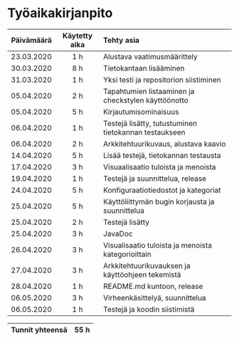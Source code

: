 # Työaikakirjanpito

| Päivämäärä        | Käytetty aika  | Tehty asia                        |
|:-----------------:|:--------------:|:----------------------------------|
| 23.03.2020        | 1 h            | Alustava vaatimusmäärittely       |
| 30.03.2020        | 8 h            | Tietokantaan lisääminen           |
| 31.03.2020        | 1 h            | Yksi testi ja repositorion siistiminen |
| 05.04.2020        | 2 h            | Tapahtumien listaaminen ja checkstylen käyttöönotto |
| 05.04.2020        | 5 h            | Kirjautumisominaisuus |
| 06.04.2020        | 1 h            | Testejä lisätty, tutustuminen tietokannan testaukseen |
| 06.04.2020        | 2 h            | Arkkitehtuurikuvaus, alustava kaavio |
| 14.04.2020        | 5 h            | Lisää testejä, tietokannan testausta |
| 17.04.2020        | 3 h            | Visuaalisaatio tuloista ja menoista |
| 19.04.2020        | 1 h            | Testejä ja suunnittelua, release |
| 24.04.2020        | 5 h            | Konfiguraatiotiedostot ja kategoriat |
| 25.04.2020        | 5 h            | Käyttöliittymän bugin korjausta ja suunnittelua |
| 25.04.2020        | 2 h            | Testejä lisätty |
| 25.04.2020        | 3 h            | JavaDoc |
| 26.04.2020        | 3 h            | Visualisaatio tuloista ja menoista kategorioittain |
| 27.04.2020        | 3 h            | Arkkitehtuurikuvauksen ja käyttöohjeen tekemistä |
| 28.04.2020        | 1 h            | README.md kuntoon, release |
| 06.05.2020        | 3 h            | Virheenkäsittelyä, suunnittelua |
| 06.05.2020        | 1 h            | Testejä ja koodin siistimistä |

|Tunnit yhteensä|55 h    |
|:-------------:|--------|
